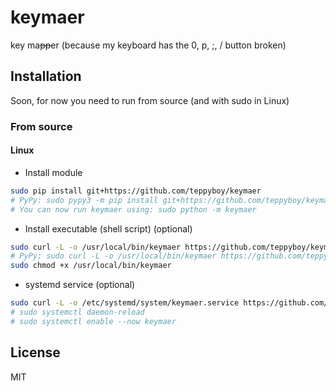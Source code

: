 # keymaer

key ma<del>pp</del>er (because my keyboard has the 0, p, ;, / button broken)

## Installation

Soon, for now you need to run from source (and with sudo in Linux)

### From source

#### Linux

+ Install module

```bash
sudo pip install git+https://github.com/teppyboy/keymaer
# PyPy: sudo pypy3 -m pip install git+https://github.com/teppyboy/keymaer
# You can now run keymaer using: sudo python -m keymaer
```
+ Install executable (shell script) (optional)

```bash
sudo curl -L -o /usr/local/bin/keymaer https://github.com/teppyboy/keymaer/raw/master/misc/keymaer 
# PyPy: sudo curl -L -o /usr/local/bin/keymaer https://github.com/teppyboy/keymaer/raw/master/misc/keymaer-pypy
sudo chmod +x /usr/local/bin/keymaer
```

+ systemd service (optional)
  
```bash
sudo curl -L -o /etc/systemd/system/keymaer.service https://github.com/teppyboy/keymaer/raw/master/misc/keymaer.service
# sudo systemctl daemon-reload
# sudo systemctl enable --now keymaer
```

## License

MIT
